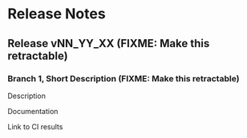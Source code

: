 # Release Notes

## Release vNN_YY_XX (FIXME: Make this retractable)

### Branch 1, Short Description (FIXME: Make this retractable)

Description 

Documentation 

Link to CI results 

